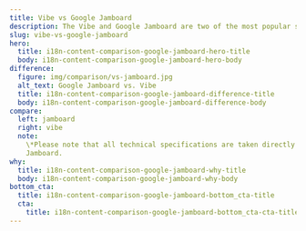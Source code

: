 ```yaml
---
title: Vibe vs Google Jamboard
description: The Vibe and Google Jamboard are two of the most popular smart whiteboards, but which one is the best? Time to find out!
slug: vibe-vs-google-jamboard
hero:
  title: i18n-content-comparison-google-jamboard-hero-title
  body: i18n-content-comparison-google-jamboard-hero-body
difference:
  figure: img/comparison/vs-jamboard.jpg
  alt_text: Google Jamboard vs. Vibe
  title: i18n-content-comparison-google-jamboard-difference-title
  body: i18n-content-comparison-google-jamboard-difference-body
compare:
  left: jamboard
  right: vibe
  note:
    \*Please note that all technical specifications are taken directly from Google
    Jamboard.
why:
  title: i18n-content-comparison-google-jamboard-why-title
  body: i18n-content-comparison-google-jamboard-why-body
bottom_cta:
  title: i18n-content-comparison-google-jamboard-bottom_cta-title
  cta:
    title: i18n-content-comparison-google-jamboard-bottom_cta-cta-title
---
```

